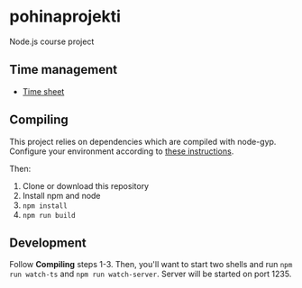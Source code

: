 # pohinaprojekti
Node.js course project

## Time management

* [Time sheet](https://docs.google.com/spreadsheets/d/1mbteAlOCUMvJn13TG__nOK1Tgx8i0OieWs5t9_7Abpc/edit?usp=sharing)

## Compiling

This project relies on dependencies which are compiled with node-gyp. Configure your environment according to [these instructions](https://github.com/nodejs/node-gyp#installation).

Then:

1. Clone or download this repository
2. Install npm and node
3. `npm install`
4. `npm run build`

## Development

Follow **Compiling** steps 1-3. Then, you'll want to start two shells and run `npm run watch-ts` and `npm run watch-server`. Server will be started on port 1235.